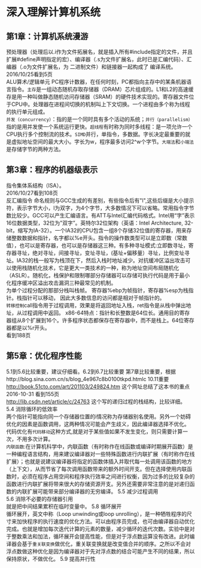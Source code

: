 深入理解计算机系统
==
第1章：计算机系统漫游
--
预处理器（处理后以.i作为文件拓展名，就是插入所有#include指定的文件，并且扩展#define声明指定的宏）、编译器（.s为文件扩展名，此时已是汇编代码）、汇编器（.o为文件扩展名，为 二进制文件）和链接器一起构成了 编译系统。<br>
2016/10/25看到5页<br>
ALU算术/逻辑单元 PC程序计数器，在任何时刻，PC都指向主存中的某条机器语言指令。`主存`是一组动态随机存取存储器（DRAM）芯片组成的。L1和L2的高速缓存是用一种叫做静态随机访问存储器（SRAM）的硬件技术实现的。寄存器文件位于CPU中。处理器在进程间切换的机制叫上下文切换。一个进程由多个称为线程的执行单元组成。<br>
`并发（concurrency）`：指的是一个同时具有多个活动的系统；`并行（parallelism）`指的是用并发使一个系统运行更快。`超线程`有时称为同时多线程：是一项允许一个CPU执行多个控制流的技术。`SIMD`并行，单指令，多数据。字长决定最重要的就是虚拟地址空间的最大大小。字长为w，程序最多访问2^w个字节。`大端法`和`小端法`是存储字节的两种方法。

第3章：程序的机器级表示
--
指令集体系结构（ISA）。<br>
2016/10/27看到108页 <br>
反汇编指令 命名规则与GCC生成的有差别，有些指令后有"l",这些后缀是大小提示符，表示字节大小，l为双字，为4个字节，大多数情况下可以省略。常用指令字节数比较少。GCC可以产生汇编语言。有ATT与Intel汇编代码格式。Intel用“字”表示16位数据类型，32位为"双字”。英特尔32位架构（英语：Intel Architecture, 32-bit，缩写为IA-32）。一个IA32的CPU包含一组8个存储32位值的寄存器，用来存储整数数据和指针，名字都以%e开头。指令的操作数类型可以是立即数（常数值），也可以是寄存器，也可以是存储器这三种。有多种寻址模式:立即数寻址，寄存器寻址，绝对寻址，间接寻址，变址寻址，(基址+偏移量）寻址，比例变址寻址。IA32的栈一般写为栈顶在下，然后入栈时地址减少。对抗缓冲区溢出攻击可以使用栈随机化技术，它是更大一类技术的一种，称为地址空间布局随机化（ASLR）。随机化，栈保护和限制哪部分存储器可以存储可执行代码是用于最小化程序缓冲区溢出攻击漏洞三种最常见的机制。<br>
为单个过程分配的那部分栈叫栈帧。 寄存器%ebp为帧指针，寄存器%esp为栈指针。栈指针可以移动， 因此大多数信息的访问都是相对于帧指针的。<br>
`转移控制`call指令用于过程调用，效果是将返回地址入栈，ret指令是从栈中弹出地址，从过程调用中返回。
x86-64特点：指针和长整数是64位长。通用目的寄存器组从8个扩展到16个。许多程序状态都保存在寄存器中，而不是栈上。64位寄存器都是以%r开头。<br>
看到188页<br>

第5章：优化程序性能
--
5.1到5.6比较重要，建议仔细看。6.2到6.7比较重要 第7章比较重要，根据http://blog.sina.com.cn/s/blog_4e967c8b0100tkpd.htmlc 10.11重要
http://book.51cto.com/art/201103/249824.htm 这个网址总结了这本书的重点<br>
2016-10-31 看到155页<br>
http://lib.csdn.net/article/c/24763 这个写的递归过程的栈结构，比较详细。<br>
5.4 消除循环的低效率<br>
两个指针可能指向同一个存储器位置的i情况称为存储器别名使用。另外一个妨碍优化的因素是函数调用，这两种情况可能会产生歧义，因此编译器选择不优化。<br>
代码优化有`代码移动`这种方式,就是对于某些值如果不发生变化，则只需要计算一次，不用多次计算。<br>
`内联函数`:在计算机科学中，内联函数（有时称作在线函数或编译时期展开函数）是一种编程语言结构，用来建议编译器对一些特殊函数进行内联扩展（有时称作在线扩展）；也就是说建议编译器将指定的函数体插入并取代每一处调用该函数的地方（上下文），从而节省了每次调用函数带来的额外时间开支。但在选择使用内联函数时，必须在程序占用空间和程序执行效率之间进行权衡，因为过多的比较复杂的函数进行内联扩展将带来很大的存储资源开支。另外还需要非常注意的是对递归函数的内联扩展可能带来部分编译器的无穷编译。
5.5 减少过程调用<br> 
5.6 消除不必要的存储器引用<br>
就是把中间结果累积在临时变量中。
5.8 循环展开<br>
循环展开，英文中称（Loop unwinding或loop unrolling），是一种牺牲程序的尺寸来加快程序的执行速度的优化方法。可以由程序员完成，也可由编译器自动优化完成。也就是增加每次迭代计算的元素的数量，减少循环的迭代次数。实验中是对于整数乘法和加法，循环展开会提高性能，但是对于浮点数运算没有改进。此时编译器会基于`重关联变换`做优化，重关联变换就是改变值合并的顺序。之所以不会对浮点数做这种优化是因为编译器对于先对浮点数的结合可能产生不同的结果，所以保持原状，不做优化。
5.9 提高并行性<br>
